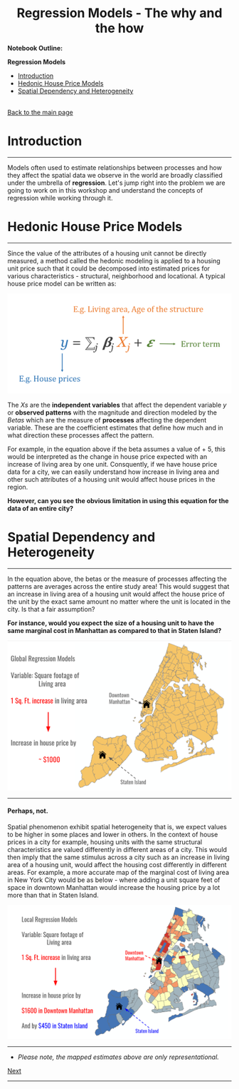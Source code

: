 
# <center>Regression Models - The why and the how </center>

**Notebook Outline:**  
  
**Regression Models**
- [Introduction](#Introduction)
- [Hedonic House Price Models](#Hedonic-House-Price-Models)
- [Spatial Dependency and Heterogeneity](#Spatial-Dependency-and-Heterogeneity) <br><br>

[Back to the main page](https://mehak-sachdeva.github.io/MGWR_workshop_book/)


# Introduction

***

Models often used to estimate relationships between processes and how they affect the spatial data we observe in the world are broadly classified under the umbrella of **regression**. 
Let's jump right into the problem we are going to work on in this workshop and understand the concepts of regression while working through it. 

# Hedonic House Price Models

***

Since the value of the attributes of a housing unit cannot be directly measured, a method called the hedonic modeling is applied to a housing unit price such that it could be decomposed into estimated prices for various characteristics - structural, neighborhood and locational. A typical house price model can be written as:


<img src="../images/traditional_hedonic_model.PNG" width="600">

The *Xs* are the **independent variables** that affect the dependent variable *y* or **observed patterns** with the magnitude and direction modeled by the *Betas* which are the measure of **processes** affecting the dependent variable. These are the coefficient estimates that define how much and in what direction these processes affect the pattern. 

For example, in the equation above if the beta assumes a value of + 5, this would be interpreted as the change in house price expected with an increase of living area by one unit. Consquently, if we have house price data for a city, we can easily understand how increase in living area and other such attributes of a housing unit would affect house prices in the region. 

**However, can you see the obvious limitation in using this equation for the data of an entire city?**

# Spatial Dependency and Heterogeneity

***

In the equation above, the betas or the measure of processes affecting the patterns are averages across the entire study area!
This would suggest that an increase in living area of a housing unit would affect the house price of the unit by the exact same amount no matter where the unit is located in the city. Is that a fair assumption?

**For instance, would you expect the size of a housing unit to have the same marginal cost in Manhattan as compared to that in Staten Island?**

<img src="../images/global_regression_estimate.PNG" width="800">

***

 #### **Perhaps, not.**  

Spatial phenomenon exhibit spatial heterogeneity that is, we expect values to be higher in some places and lower in others. In the context of house prices in a city for example, housing units with the same structural characteristics are valued differently in different areas of a city. This would then imply that the same stimulus across a city such as an increase in living area of a housing unit, would affect the housing cost differently in different areas. For example, a more accurate map of the marginal cost of living area in New York City would be as below - where adding a unit square feet of space in downtown Manhattan would increase the housing price by a lot more than that in Staten Island. 


<img src="../images/local_regression_results.PNG" width="800">

***


* *Please note, the mapped estimates above are only representational.*

[Next](http://mehak-sachdeva.github.io/MGWR_workshop_book/Html/Methodology)

***
